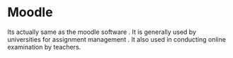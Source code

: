 # Moodle

Its actually same as the moodle software . 
  It is generally used by universities for assignment management . 
  It also used in conducting online examination by teachers.

